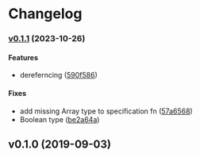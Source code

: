 # Changelog

### [v0.1.1](https://github.com/hoodie/serde-json-schema/compare/v0.1.0...v0.1.1) (2023-10-26)

#### Features

* dereferncing
([590f586](https://github.com/hoodie/serde-json-schema/commit/590f5867e236420982cbb1ce37e00c108c7cd503))

#### Fixes

* add missing Array type to specification fn
([57a6568](https://github.com/hoodie/serde-json-schema/commit/57a656815c3218b4c1460695b44e565fb91de6db))
* Boolean type
([be2a64a](https://github.com/hoodie/serde-json-schema/commit/be2a64a84abfe92ad6ab2a63d51ed4bdfe8e9c99))

## v0.1.0 (2019-09-03)
